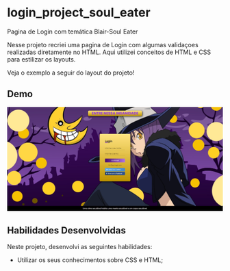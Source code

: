 # login_project_soul_eater
Pagina de Login com temática Blair-Soul Eater

Nesse projeto recriei uma pagina de Login com algumas validaçoes realizadas diretamente no HTML. Aqui utilizei conceitos de HTML e CSS para estilizar os layouts.

Veja o exemplo a seguir do layout do projeto!

## Demo

![Demo](img/demo.jpg)

## Habilidades Desenvolvidas

Neste projeto, desenvolvi as seguintes habilidades:

 - Utilizar os seus conhecimentos sobre CSS e HTML;
